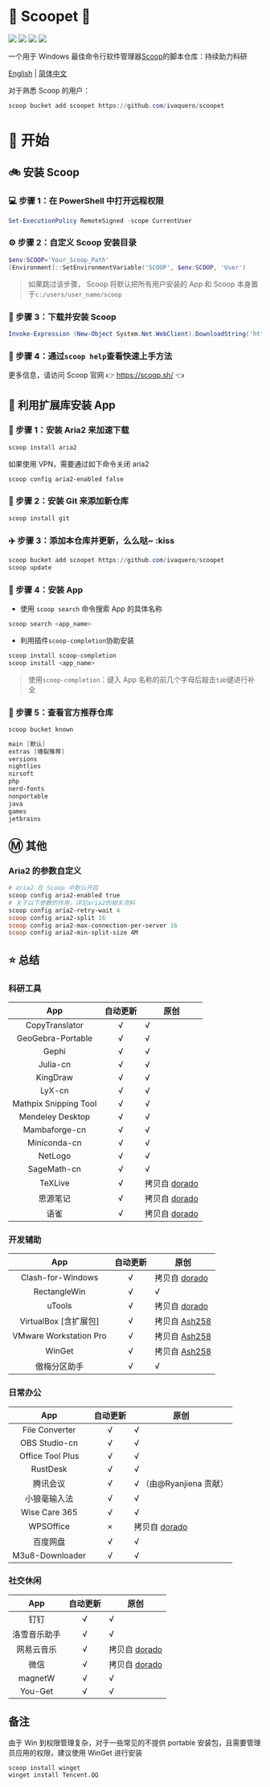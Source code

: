 <body>
    <div align="left">
        <h1 align="left">🍨 Scoopet 🍨</h1>
        <p>
            <a>
                <img
                    src="https://img.shields.io/github/workflow/status/ivaquero/scoopet/Excavator.svg"
                />
            </a>
            <a>
                <img
                    src="https://img.shields.io/github/languages/code-size/ivaquero/scoopet.svg"
                />
            </a>
            <a>
                <img
                    src="https://img.shields.io/github/repo-size/ivaquero/scoopet.svg"
                />
            </a>
            <a>
                <img
                    src="https://img.shields.io/github/license/ivaquero/scoopet"
                />
            </a>
        </p>
    </div>
    <p></p>
    <div>
        <p>
            一个用于 Windows 最佳命令行软件管理器<a
                href="https://github.com/lukesampson/scoop"
                >Scoop</a
            >的脚本仓库：持续助力科研
        </p>
        <p align="left">
            <a href="README.md">English</a> |
            <a href="README_CN.md">简体中文</a>
        </p>
    </div>
</body>

对于熟悉 Scoop 的用户：

```powershell
scoop bucket add scoopet https://github.com/ivaquero/scoopet
```

# :running: 开始

## :bike: 安装 Scoop

### :computer: 步骤 1：在 PowerShell 中打开远程权限

```powershell
Set-ExecutionPolicy RemoteSigned -scope CurrentUser
```

### :gear: 步骤 2：自定义 Scoop 安装目录

```powershell
$env:SCOOP='Your_Scoop_Path'
[Environment]::SetEnvironmentVariable('SCOOP', $env:SCOOP, 'User')
```

> 如果跳过该步骤， Scoop 将默认把所有用户安装的 App 和 Scoop 本身置于`c:/users/user_name/scoop`

### :hammer: 步骤 3：下载并安装 Scoop

```powershell
Invoke-Expression (New-Object System.Net.WebClient).DownloadString('https://get.scoop.sh')
```

### :book: 步骤 4：通过`scoop help`查看快速上手方法

更多信息，请访问 Scoop 官网 👉 <https://scoop.sh/> 👈

## :car: 利用扩展库安装 App

### :train: 步骤 1：安装 Aria2 来加速下载

```powershell
scoop install aria2
```

如果使用 VPN，需要通过如下命令关闭 aria2

```powershell
scoop config aria2-enabled false
```

### :ticket: 步骤 2：安装 Git 来添加新仓库

```powershell
scoop install git
```

### :airplane: 步骤 3：添加本仓库并更新，么么哒~ :kiss

```powershell
scoop bucket add scoopet https://github.com/ivaquero/scoopet
scoop update
```

### :rocket: 步骤 4：安装 App

- 使用 `scoop search` 命令搜索 App 的具体名称

```powershell
scoop search <app_name>
```

- 利用插件`scoop-completion`协助安装

```powershell
scoop install scoop-completion
scoop install <app_name>
```

> 使用`scoop-completion`：键入 App 名称的前几个字母后敲击`tab`键进行补全

### :100: 步骤 5：查看官方推荐仓库

```powershell
scoop bucket known

main [默认]
extras [墙裂推荐]
versions
nightlies
nirsoft
php
nerd-fonts
nonportable
java
games
jetbrains
```

## :m: 其他

### Aria2 的参数自定义

```powershell
# aria2 在 Scoop 中默认开启
scoop config aria2-enabled true
# 关于以下参数的作用，详见aria2的相关资料
scoop config aria2-retry-wait 4
scoop config aria2-split 16
scoop config aria2-max-connection-per-server 16
scoop config aria2-min-split-size 4M
```

## :star: 总结

### 科研工具

|          App          | 自动更新 | 原创                                                             |
| :-------------------: | :------: | ---------------------------------------------------------------- |
|    CopyTranslator     |    √     | √                                                                |
|   GeoGebra-Portable   |    √     | √                                                                |
|         Gephi         |    √     | √                                                                |
|       Julia-cn        |    √     | √                                                                |
|       KingDraw        |    √     | √                                                                |
|        LyX-cn         |    √     | √                                                                |
| Mathpix Snipping Tool |    √     | √                                                                |
|   Mendeley Desktop    |    √     | √                                                                |
|      Mambaforge-cn      |       √       | √                                                                   |
|     Miniconda-cn      |    √     | √                                                                |
|        NetLogo        |    √     | √                                                                |
|      SageMath-cn      |    √     | √                                                                |
|        TeXLive        |    √     | 拷贝自 [dorado](https://github.com/chawyehsu/dorado)             |
|       思源笔记        |    √     | 拷贝自 [dorado](https://github.com/chawyehsu/dorado)             |
|         语雀          |    √     | 拷贝自 [dorado](https://github.com/chawyehsu/dorado)             |

### 开发辅助

|          App           | 自动更新 | 原创                                                             |
| :--------------------: | :------: | ---------------------------------------------------------------- |
|   Clash-for-Windows    |    √     | 拷贝自 [dorado](https://github.com/chawyehsu/dorado)             |
|      RectangleWin      |    √     | √                                                                |
|         uTools         |    √     | 拷贝自 [dorado](https://github.com/chawyehsu/dorado)             |
| VirtualBox [含扩展包]  |    √     | 拷贝自 [Ash258](https://github.com/Ash258/Scoop-Ash258)          |
| VMware Workstation Pro |    √     | 拷贝自 [Ash258](https://github.com/Ash258/Scoop-Ash258)          |
|         WinGet         |    √     | 拷贝自 [Ash258](https://github.com/Ash258/Scoop-Ash258)          |
|      傲梅分区助手      |    √     | √                                                                |

### 日常办公

|       App        | 自动更新 | 原创                                                 |
| :--------------: | :------: | ---------------------------------------------------- |
|  File Converter  |    √     | √                                                    |
|  OBS Studio-cn   |    √     | √                                                    |
| Office Tool Plus |    √     | √                                                    |
|     RustDesk     |    √     | √                                                    |
|     腾讯会议     |    √     | √ （由@Ryanjiena 贡献）                              |
|   小狼毫输入法   |    √     | √                                                    |
|  Wise Care 365   |    √     | √                                                    |
|    WPSOffice     |    ×     | 拷贝自 [dorado](https://github.com/chawyehsu/dorado) |
|     百度网盘     |    √     | √                                                    |
| M3u8-Downloader  |       √       | √                                                         |

### 社交休闲

|     App      | 自动更新 | 原创                                                 |
| :----------: | :------: | ---------------------------------------------------- |
|     钉钉     |    √     | √                                                    |
| 洛雪音乐助手 |    √     | √                                                    |
|  网易云音乐  |    √     | 拷贝自 [dorado](https://github.com/chawyehsu/dorado) |
|     微信     |    √     | 拷贝自 [dorado](https://github.com/chawyehsu/dorado) |
|   magnetW    |    √     | √                                                    |
|   You-Get    |    √     | √                                                    |

## 备注

由于 Win 到权限管理复杂，对于一些常见的不提供 portable 安装包，且需要管理员应用的权限，建议使用 WinGet 进行安装

```powerhsell
scoop install winget
winget install Tencent.QQ
```
